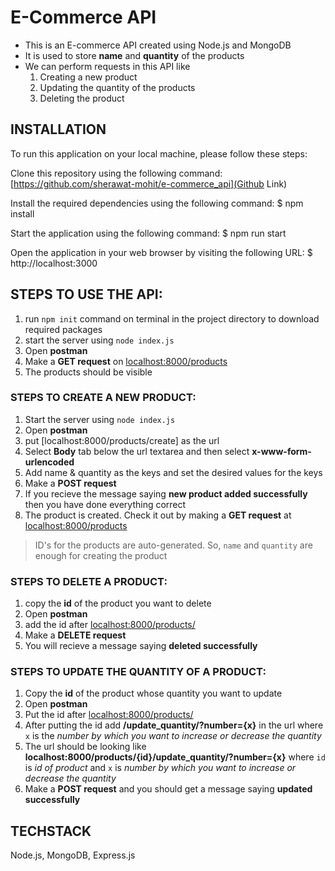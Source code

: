 # E-Commerce API

* This is an E-commerce API created using Node.js and MongoDB
* It is used to store **name** and **quantity** of the products
* We can perform requests in this API like
    1. Creating a new product
    2. Updating the quantity of the products
    3. Deleting the product

## INSTALLATION

To run this application on your local machine, please follow these steps:

Clone this repository using the following command:
[https://github.com/sherawat-mohit/e-commerce_api](Github Link)

Install the required dependencies using the following command:
$ npm install 

Start the application using the following command:
$ npm run start 

Open the application in your web browser by visiting the following URL:
$ http://localhost:3000 

## STEPS TO USE THE API:
1. run `npm init` command on terminal in the project directory to download required packages
2. start the server using `node index.js`
3. Open **postman**
4. Make a **GET request** on [localhost:8000/products](localhost)
5. The products should be visible

### STEPS TO CREATE A NEW PRODUCT: 
1. Start the server using `node index.js`
2. Open **postman**
3. put [localhost:8000/products/create] as the url
4. Select **Body** tab below the url textarea and then select **x-www-form-urlencoded**
5. Add name & quantity as the keys and set the desired values for the keys
6. Make a **POST request**
7. If you recieve the message saying **new product added successfully** then you have done everything correct
8. The product is created. Check it out by making a **GET request** at [localhost:8000/products](localhost)
> ID's for the products are auto-generated. So, `name` and `quantity` are enough for creating the product

### STEPS TO DELETE A PRODUCT:
1. copy the **id** of the product you want to delete
2. Open **postman**
3. add the id after [localhost:8000/products/](localhost)
4. Make a **DELETE request**
5. You will recieve a message saying **deleted successfully**

### STEPS TO UPDATE THE QUANTITY OF A PRODUCT:
1. Copy the **id** of the product whose quantity you want to update
2. Open **postman**
3. Put the id after [localhost:8000/products/](localhost)
4. After putting the id add **/update_quantity/?number={x}** in the url where `x` is the *number by which you want to increase or decrease the quantity*
5. The url should be looking like **localhost:8000/products/{id}/update_quantity/?number={x}** where `id` is *id of product* and `x` is *number by which you want to increase or decrease the quantity*
6. Make a **POST request** and you should get a message saying **updated successfully**


## TECHSTACK
Node.js, MongoDB, Express.js
